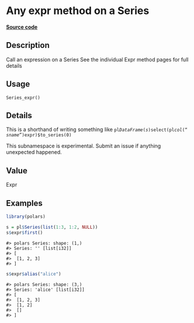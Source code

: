 
# Any expr method on a Series

[**Source code**](https://github.com/pola-rs/r-polars/tree/3908b5beab9ec917b825bad8f9a820caad37cb4a/R/series__series.R#L934)

## Description

Call an expression on a Series See the individual Expr method pages for
full details

## Usage

<pre><code class='language-R'>Series_expr()
</code></pre>

## Details

This is a shorthand of writing something like
<code>pl$DataFrame(s)$select(pl$col(“sname”)$expr)$to_series(0)</code>

This subnamespace is experimental. Submit an issue if anything
unexpected happened.

## Value

Expr

## Examples

``` r
library(polars)

s = pl$Series(list(1:3, 1:2, NULL))
s$expr$first()
```

    #> polars Series: shape: (1,)
    #> Series: '' [list[i32]]
    #> [
    #>  [1, 2, 3]
    #> ]

``` r
s$expr$alias("alice")
```

    #> polars Series: shape: (3,)
    #> Series: 'alice' [list[i32]]
    #> [
    #>  [1, 2, 3]
    #>  [1, 2]
    #>  []
    #> ]
